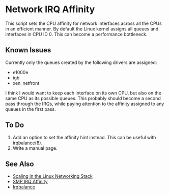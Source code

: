 Network IRQ Affinity
====================

This script sets the CPU affinity for network interfaces across all
the CPUs in an efficient manner. By default the Linux kernel assigns
all queues and interfaces in CPU ID 0. This can become a performance
bottleneck.

Known Issues
------------

Currently only the queues created by the following drivers are
assigned:

* e1000e
* igb
* xen_netfront

I think I would want to keep each interface on its own CPU, but also
on the same CPU as its possible queues. This probably should become
a second pass through the IRQs, while paying attention to the affinity
assigned to any queues in the first pass.

To Do
-----

1.  Add an option to set the affinity hint instead. This can be useful
    with [irqbalance(8)][3].
2.  Write a manual page.

See Also
--------

* [Scaling in the Linux Networking Stack][1]
* [SMP IRQ Affinity][2]
* [Irqbalance][3]

[1]: https://www.kernel.org/doc/Documentation/networking/scaling.txt
[2]: https://www.kernel.org/doc/Documentation/IRQ-affinity.txt
[3]: https://github.com/Irqbalance/irqbalance
